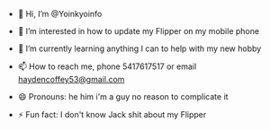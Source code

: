 - 👋 Hi, I’m @Yoinkyoinfo
- 👀 I’m interested in how to update my Flipper on my mobile phone
- 🌱 I’m currently learning anything I can to help with my new hobby

- 📫 How to reach me, phone 5417617517 or email haydencoffey53@gmail.com
- 😄 Pronouns: he him i'm a guy no reason to complicate it
- ⚡ Fun fact: I don't know Jack shit about my Flipper

<!---
Yoinkyoinfo/Yoinkyoinfo is a ✨ special ✨ repository because its `README.md` (this file) appears on your GitHub profile.
You can click the Preview link to take a look at your changes.
--->
